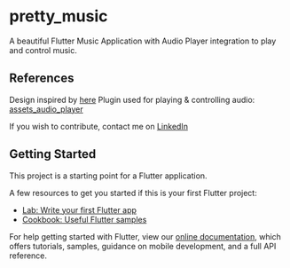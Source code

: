 # pretty_music

A beautiful Flutter Music Application with Audio Player integration to play and control music.

## References

Design inspired by [here](https://dribbble.com/shots/2908226-Music-UI-Exploration)
Plugin used for playing & controlling audio: [assets_audio_player](https://pub.dev/packages/assets_audio_player)

If you wish to contribute, contact me on [LinkedIn](https://pk.linkedin.com/in/sakina-abbas)

## Getting Started

This project is a starting point for a Flutter application.

A few resources to get you started if this is your first Flutter project:

- [Lab: Write your first Flutter app](https://flutter.dev/docs/get-started/codelab)
- [Cookbook: Useful Flutter samples](https://flutter.dev/docs/cookbook)

For help getting started with Flutter, view our
[online documentation](https://flutter.dev/docs), which offers tutorials,
samples, guidance on mobile development, and a full API reference.
